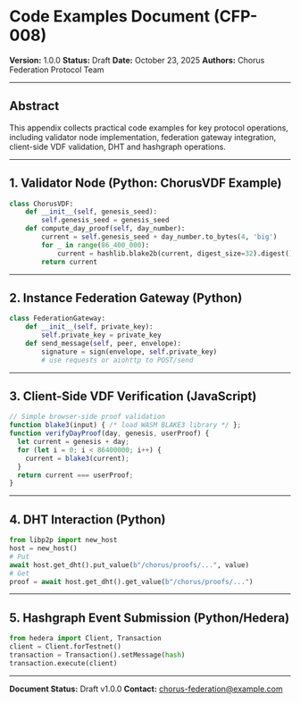 # Code Examples Document (CFP-008)

**Version:** 1.0.0
**Status:** Draft
**Date:** October 23, 2025
**Authors:** Chorus Federation Protocol Team

---

## Abstract
This appendix collects practical code examples for key protocol operations, including validator node implementation, federation gateway integration, client-side VDF validation, DHT and hashgraph operations.

---

## 1. Validator Node (Python: ChorusVDF Example)
```python
class ChorusVDF:
    def __init__(self, genesis_seed):
        self.genesis_seed = genesis_seed
    def compute_day_proof(self, day_number):
        current = self.genesis_seed + day_number.to_bytes(4, 'big')
        for _ in range(86_400_000):
            current = hashlib.blake2b(current, digest_size=32).digest()
        return current
```

---

## 2. Instance Federation Gateway (Python)
```python
class FederationGateway:
    def __init__(self, private_key):
        self.private_key = private_key
    def send_message(self, peer, envelope):
        signature = sign(envelope, self.private_key)
        # use requests or aiohttp to POST/send
```

---

## 3. Client-Side VDF Verification (JavaScript)
```javascript
// Simple browser-side proof validation
function blake3(input) { /* load WASM BLAKE3 library */ };
function verifyDayProof(day, genesis, userProof) {
  let current = genesis + day;
  for (let i = 0; i < 86400000; i++) {
    current = blake3(current);
  }
  return current === userProof;
}
```

---

## 4. DHT Interaction (Python)
```python
from libp2p import new_host
host = new_host()
# Put
await host.get_dht().put_value(b"/chorus/proofs/...", value)
# Get
proof = await host.get_dht().get_value(b"/chorus/proofs/...")
```

---

## 5. Hashgraph Event Submission (Python/Hedera)
```python
from hedera import Client, Transaction
client = Client.forTestnet()
transaction = Transaction().setMessage(hash)
transaction.execute(client)
```

---

**Document Status:** Draft v1.0.0
**Contact:** chorus-federation@example.com